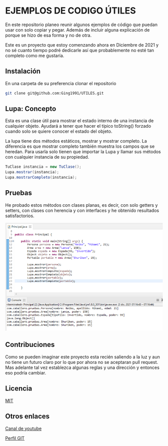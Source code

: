 # EJEMPLOS DE CODIGO ÚTILES

En este repositorio planeo reunir algunos ejemplos de código que puedan usar con solo copiar y pegar. Además de incluir alguna explicación de porque se hizo de esa forma y no de otra.

Este es un proyecto que estoy comenzando ahora en Diciembre de 2021 y no sé cuanto tiempo podré dedicarle así que probablemente no esté tan completo como me gustaría.


## Instalación
En una carpeta de su preferencia clonar el repositorio


```bash
git clone git@github.com:Ging1991/UTILES.git
```

## Lupa: Concepto
Esta es una clase útil para mostrar el estado interno de una instancia de cualquier objeto. Ayudará a tener que hacer el típico toString() forzado cuando solo se quiere conocer el estado del objeto.

La lupa tiene dos métodos estáticos, mostrar y mostrar completo. La diferencia es que mostrar completo también muestra los campos que se heredan. Para usarla solo tienen que importar la Lupa y llamar sus métodos con cualquier instancia de su propiedad.

```java
TuClase instancia = new TuClase();
Lupa.mostrar(instancia);
Lupa.mostrarCompleto(instancia);
```

## Pruebas
He probado estos métodos con clases planas, es decir, con solo getters y setters, con clases con herencia y con interfaces y he obtenido resultados satisfactorios.

![Captura 1](/imagenes/lupa_1.png)

## Contribuciones
Como se pueden imaginar este proyecto esta recién saliendo a la luz y aun no tiene un futuro claro por lo que por ahora no se aceptaran pull request. Mas adelante tal vez establezca algunas reglas y una dirección y entonces eso podría cambiar.

## Licencia
[MIT](https://choosealicense.com/licenses/mit/)

## Otros enlaces
[Canal de youtube](https://www.youtube.com/channel/UCsdNi2EY87x7vPVA9nNtyvA)

[Perfil GIT](https://github.com/Ging1991)
